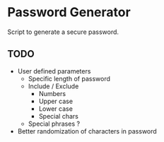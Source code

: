 # Password Generator

Script to generate a secure password. 

## TODO
- User defined parameters
    - Specific length of password
    - Include / Exclude
        - Numbers
        - Upper case
        - Lower case
        - Special chars
    -  Special phrases ? 
- Better randomization of characters in password